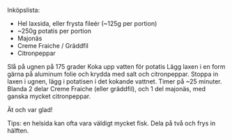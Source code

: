 Inköpslista:

* Hel laxsida, eller frysta fileér (~125g per portion)
* ~250g potatis per portion
* Majonäs
* Creme Fraiche / Gräddfil
* Citronpeppar

Slå på ugnen på 175 grader
Koka upp vatten för potatis
Lägg laxen i en form gärna på aluminum folie och krydda med salt och citronpeppar.
Stoppa in laxen i ugnen, lägg i potatisen i det kokande vattnet.
Timer på ~25 minuter. 
Blanda 2 delar Creme Fraiche (eller gräddfil), och 1 del majonäs, med ganska mycket citronpeppar. 

Ät och var glad!

Tips: en helsida kan ofta vara väldigt mycket fisk. Dela på två och frys in hälften.

